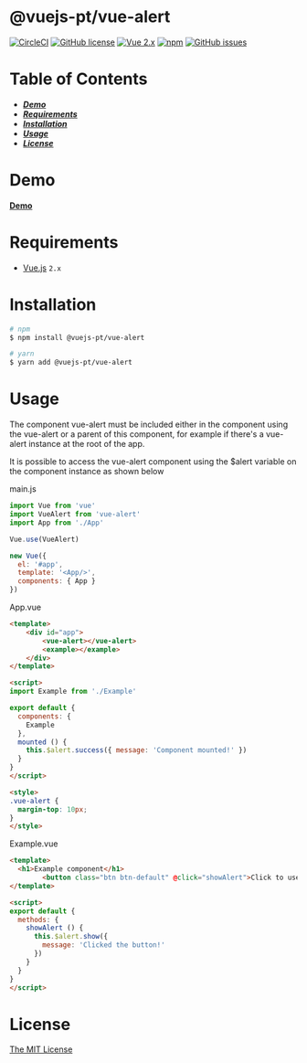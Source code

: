 # @vuejs-pt/vue-alert 
[![CircleCI](https://img.shields.io/circleci/project/github/vuejs-pt/vue-alert.svg)](https://circleci.com/gh/vuejs-pt/vue-alert)
[![GitHub license](https://img.shields.io/badge/license-MIT-blue.svg)](https://raw.githubusercontent.com/vuejs-pt/vue-alert/master/LICENSE)
[![Vue 2.x](https://img.shields.io/badge/vue-2.x-green.svg)](https://vuejs.org/)
[![npm](https://img.shields.io/npm/v/@vuejs-pt/vue-alert.svg)](https://www.npmjs.com/package/@vuejs-pt/vue-alert)
[![GitHub issues](https://img.shields.io/github/issues/vuejs-pt/vue-alert.svg)](https://github.com/vuejs-pt/vue-alert/issues)

# Table of Contents
* [___Demo___](#demo)
* [___Requirements___](#requirements)
* [___Installation___](#installation)
* [___Usage___](#usage)
* [___License___](#license)

# Demo
[__Demo__](https://vuejs-pt.github.io/vue-alert/dist/example/)

# Requirements
- [Vue.js](https://github.com/vuejs/vue) `2.x`  

# Installation
```bash
# npm
$ npm install @vuejs-pt/vue-alert

# yarn
$ yarn add @vuejs-pt/vue-alert
```


# Usage

The component vue-alert must be included either in the component using the vue-alert or a parent of this component, for example if there's a vue-alert instance at the root of the app.

It is possible to access the vue-alert component using the $alert variable on the component instance as shown below

main.js

```javascript
import Vue from 'vue'
import VueAlert from 'vue-alert'
import App from './App'

Vue.use(VueAlert)

new Vue({
  el: '#app',
  template: '<App/>',
  components: { App }
})


```

App.vue

```html
<template>
    <div id="app">
        <vue-alert></vue-alert>
        <example></example>
    </div>
</template>

<script>
import Example from './Example'

export default {
  components: {
    Example
  },
  mounted () {
    this.$alert.success({ message: 'Component mounted!' })
  }
}
</script>

<style>
.vue-alert {
  margin-top: 10px;
}
</style>
```

Example.vue

```html
<template>
  <h1>Example component</h1>
        <button class="btn btn-default" @click="showAlert">Click to use vue-alert</button>
</template>

<script>
export default {
  methods: {
    showAlert () {
      this.$alert.show({
        message: 'Clicked the button!'
      })
    }
  }
}
</script>
```

# License

[The MIT License](http://opensource.org/licenses/MIT)